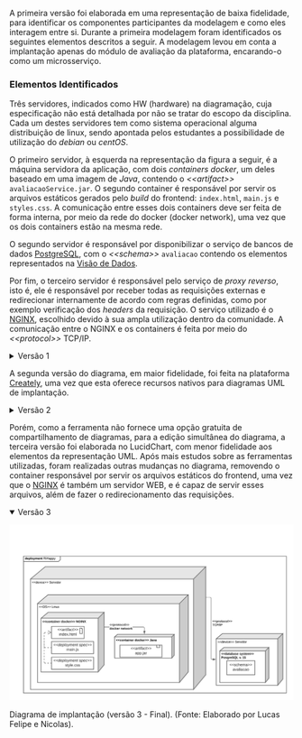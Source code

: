 A primeira versão foi elaborada em uma representação de baixa fidelidade, para identificar os componentes participantes da modelagem e como eles interagem entre si. Durante a primeira modelagem foram identificados os seguintes elementos descritos a seguir. A modelagem levou em conta a implantação apenas do módulo de avaliação da plataforma, encarando-o como um microsserviço.

### Elementos Identificados

Três servidores, indicados como HW (hardware) na diagramação, cuja especificação não está detalhada por não se tratar do escopo da disciplina. Cada um destes servidores tem como sistema operacional alguma distribuição de linux, sendo apontada pelos estudantes a possibilidade de utilização do _debian_ ou _centOS_.

O primeiro servidor, à esquerda na representação da figura a seguir, é a máquina servidora da aplicação, com dois _containers docker_, um deles baseado em uma imagem de _Java_, contendo o _\<\<artifact>>_ `avaliacaoService.jar`. O segundo container é responsável por servir os arquivos estáticos gerados pelo _build_ do frontend: `index.html`, `main.js` e `styles.css`. A comunicação entre esses dois containers deve ser feita de forma interna, por meio da rede do docker (docker network), uma vez que os dois containers estão na mesma rede.

O segundo servidor é responsável por disponibilizar o serviço de bancos de dados [PostgreSQL](https://postgresql.org), com o _\<\<schema>>_ `avaliacao` contendo os elementos representados na [Visão de Dados](#visão-de-dados).

Por fim, o terceiro servidor é responsável pelo serviço de _proxy reverso_, isto é, ele é responsável por receber todas as requisições externas e redirecionar internamente de acordo com regras definidas, como por exemplo verificação dos _headers_ da requisição. O serviço utilizado é o [NGINX](https://www.nginx.com/), escolhido devido à sua ampla utilização dentro da comunidade. A comunicação entre o NGINX e os containers é feita por meio do _\<\<protocol>>_ TCP/IP.

<details>
<summary> Versão 1 </summary>

![](./assets/implantacaoV1.png)

<p class="legenda"> Diagrama de implantação (versão 1). (Fonte: Elaborado por Lucas Felipe e Nicolas).</p>

</details>

A segunda versão do diagrama, em maior fidelidade, foi feita na plataforma [Creately](https://creately.com/), uma vez que esta oferece recursos nativos para diagramas UML de implantação.

<details>
<summary> Versão 2</summary>

![](./assets/implantacaoV2.png)
<p class="legenda"> Diagrama de implantação (versão 2). (Fonte: Elaborado por Lucas Felipe e Nicolas).</p>
</details>

Porém, como a ferramenta não fornece uma opção gratuita de compartilhamento de diagramas, para a edição simultânea do diagrama, a terceira versão foi elaborada no LucidChart, com menor fidelidade aos elementos da representação UML. Após mais estudos sobre as ferramentas utilizadas, foram realizadas outras mudanças no diagrama, removendo o container responsável por servir os arquivos estáticos do frontend, uma vez que o [NGINX](https://www.nginx.com/) é também um servidor WEB, e é capaz de servir esses arquivos, além de fazer o redirecionamento das requisições.

<details open>
<summary> Versão 3</summary>

![](./assets/implantacaoV3.png)
<p class="legenda"> Diagrama de implantação (versão 3 - Final). (Fonte: Elaborado por Lucas Felipe e Nicolas).</p>
</details>
